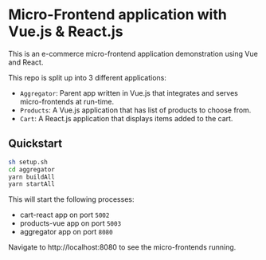# Micro-Frontend application with Vue.js & React.js

This is an e-commerce micro-frontend application demonstration using Vue and React.

This repo is split up into 3 different applications:

* `Aggregator`: Parent app written in Vue.js that integrates and serves micro-frontends at run-time.
* `Products`: A Vue.js application that has list of products to choose from.
* `Cart`: A React.js application that displays items added to the cart.

## Quickstart

```sh
sh setup.sh
cd aggregator
yarn buildAll
yarn startAll
```

This will start the following processes:
- cart-react app on port `5002`
- products-vue app on port `5003`
- aggregator app on port `8080`

Navigate to http://localhost:8080 to see the micro-frontends running.